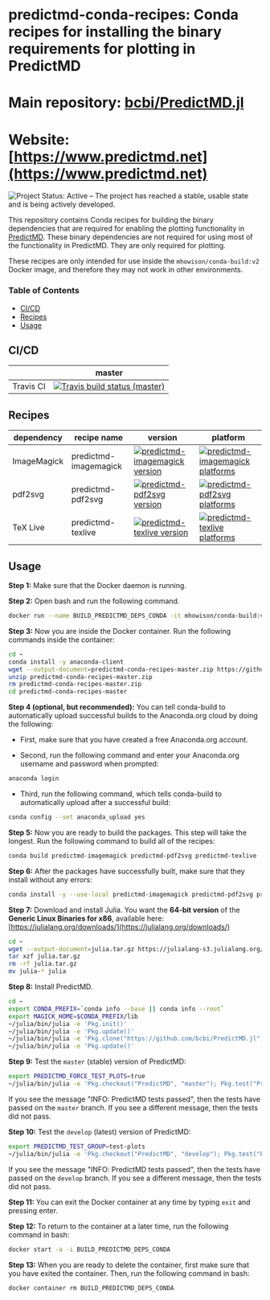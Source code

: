 <!-- Beginning of file -->

# predictmd-conda-recipes: Conda recipes for installing the binary requirements for plotting in PredictMD
# Main repository: [bcbi/PredictMD.jl](https://github.com/bcbi/PredictMD.jl)
# Website: [https://www.predictmd.net](https://www.predictmd.net)

<img src="https://www.repostatus.org/badges/latest/active.svg" alt="Project Status: Active – The project has reached a stable, usable state and is being actively developed." />

This repository contains Conda recipes for building the binary dependencies that are required for enabling the plotting functionality in [PredictMD](https://www.predictmd.net). These binary dependencies are not required for using most of the functionality in PredictMD. They are only required for plotting.

These recipes are only intended for use inside the `mhowison/conda-build:v2` Docker image, and therefore they may not work in other environments.

### Table of Contents
- [CI/CD](#cicd)
- [Recipes](#recipes)
- [Usage](#usage)

## CI/CD

<table>
    <thead>
        <tr>
            <th></th>
            <th>master</th>
        </tr>
    </thead>
    <tbody>
        <tr>
            <td>Travis CI</td>
            <td><a href="https://travis-ci.org/bcbi/predictmd-conda-recipes/branches"><img alt="Travis build status (master)" title="Travis build status (master)" src="https://travis-ci.org/bcbi/predictmd-conda-recipes.svg?branch=master"></a></td>
        </tr>
    </tbody>
</table>

## Recipes

<table>
    <thead>
        <tr>
            <th>dependency</th>
            <th>recipe name</th>
            <th>version</th>
            <th>platform</th>
        </tr>
    </thead>
    <tbody>
        <tr>
            <td>ImageMagick</td>
            <td>predictmd-imagemagick</td>
            <td><a href="https://anaconda.org/dilumaluthge/predictmd-imagemagick"><img alt="predictmd-imagemagick version" title="predictmd-imagemagick version" src="https://anaconda.org/dilumaluthge/predictmd-imagemagick/badges/version.svg" /></a></td>
            <td><a href="https://anaconda.org/dilumaluthge/predictmd-imagemagick"><img alt="predictmd-imagemagick platforms" title="predictmd-imagemagick platforms" src="https://anaconda.org/dilumaluthge/predictmd-imagemagick/badges/platforms.svg" /></a></td>
        </tr>
            <td>pdf2svg</td>
            <td>predictmd-pdf2svg</td>
            <td><a href="https://anaconda.org/dilumaluthge/predictmd-pdf2svg"><img alt="predictmd-pdf2svg version" title="predictmd-pdf2svg version" src="https://anaconda.org/dilumaluthge/predictmd-pdf2svg/badges/version.svg" /></a></td>
            <td><a href="https://anaconda.org/dilumaluthge/predictmd-pdf2svg"><img alt="predictmd-pdf2svg platforms" title="predictmd-pdf2svg platforms" src="https://anaconda.org/dilumaluthge/predictmd-pdf2svg/badges/platforms.svg" /></a></td>
        <tr>
            <td>TeX Live</td>
            <td>predictmd-texlive</td>
            <td><a href="https://anaconda.org/dilumaluthge/predictmd-texlive"><img alt="predictmd-texlive version" title="predictmd-texlive version" src="https://anaconda.org/dilumaluthge/predictmd-texlive/badges/version.svg" /></a></td>
            <td><a href="https://anaconda.org/dilumaluthge/predictmd-texlive"><img alt="predictmd-texlive platforms" title="predictmd-texlive platforms" src="https://anaconda.org/dilumaluthge/predictmd-texlive/badges/platforms.svg" /></a></td>
        </tr>
    </tbody>
</table>

## Usage

**Step 1:** Make sure that the Docker daemon is running.

**Step 2:** Open bash and run the following command.
```bash
docker run --name BUILD_PREDICTMD_DEPS_CONDA -it mhowison/conda-build:v2
```

**Step 3:** Now you are inside the Docker container. Run the following commands inside the container:
```bash
cd ~
conda install -y anaconda-client
wget --output-document=predictmd-conda-recipes-master.zip https://github.com/bcbi/predictmd-conda-recipes/archive/master.zip
unzip predictmd-conda-recipes-master.zip
rm predictmd-conda-recipes-master.zip
cd predictmd-conda-recipes-master
```

**Step 4 (optional, but recommended):** You can tell conda-build to automatically upload successful builds to the Anaconda.org cloud by doing the following:

* First, make sure that you have created a free Anaconda.org account.

* Second, run the following command and enter your Anaconda.org username and password when prompted:
```bash
anaconda login
```

* Third, run the following command, which tells conda-build to automatically upload after a successful build:
```bash
conda config --set anaconda_upload yes
```

**Step 5:** Now you are ready to build the packages. This step will take the longest. Run the following command to build all of the recipes:
```bash
conda build predictmd-imagemagick predictmd-pdf2svg predictmd-texlive
```

**Step 6:** After the packages have successfully built, make sure that they install without any errors:
```bash
conda install -y --use-local predictmd-imagemagick predictmd-pdf2svg predictmd-texlive
```

**Step 7:** Download and install Julia. You want the **64-bit version** of the **Generic Linux Binaries for x86**, available here: [https://julialang.org/downloads/](https://julialang.org/downloads/)
```bash
cd ~
wget --output-document=julia.tar.gz https://julialang-s3.julialang.org/bin/linux/x64/0.6/julia-0.6.3-linux-x86_64.tar.gz
tar xzf julia.tar.gz
rm -rf julia.tar.gz
mv julia-* julia
```

**Step 8:** Install PredictMD.
```bash
cd ~
export CONDA_PREFIX=`conda info --base || conda info --root`
export MAGICK_HOME=$CONDA_PREFIX/lib
~/julia/bin/julia -e 'Pkg.init()'
~/julia/bin/julia -e 'Pkg.update()'
~/julia/bin/julia -e 'Pkg.clone("https://github.com/bcbi/PredictMD.jl")'
~/julia/bin/julia -e 'Pkg.update()'
```

**Step 9:** Test the `master` (stable) version of PredictMD:
```bash
export PREDICTMD_FORCE_TEST_PLOTS=true
~/julia/bin/julia -e 'Pkg.checkout("PredictMD", "master"); Pkg.test("PredictMD");'
```

If you see the message "INFO: PredictMD tests passed", then the tests have passed on the `master` branch. If you see a different message, then the tests did not pass.

**Step 10:** Test the `develop` (latest) version of PredictMD:
```bash
export PREDICTMD_TEST_GROUP=test-plots
~/julia/bin/julia -e 'Pkg.checkout("PredictMD", "develop"); Pkg.test("PredictMD");'
```

If you see the message "INFO: PredictMD tests passed", then the tests have passed on the `develop` branch. If you see a different message, then the tests did not pass.

**Step 11:** You can exit the Docker container at any time by typing `exit` and pressing enter.

**Step 12:** To return to the container at a later time, run the following command in bash:
```bash
docker start -a -i BUILD_PREDICTMD_DEPS_CONDA
```

**Step 13:** When you are ready to delete the container, first make sure that you have exited the container. Then, run the following command in bash:
```bash
docker container rm BUILD_PREDICTMD_DEPS_CONDA
```

<!-- End of file -->
